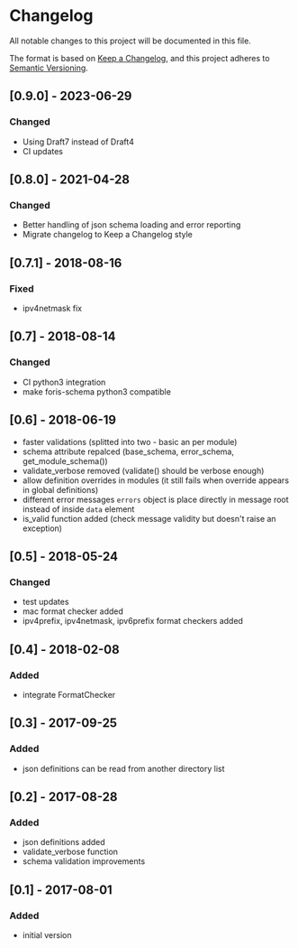 # Changelog
All notable changes to this project will be documented in this file.

The format is based on [Keep a Changelog](https://keepachangelog.com/en/1.0.0/),
and this project adheres to [Semantic Versioning](https://semver.org/spec/v2.0.0.html).

## [0.9.0] - 2023-06-29
### Changed
- Using Draft7 instead of Draft4
- CI updates

## [0.8.0] - 2021-04-28
### Changed
- Better handling of json schema loading and error reporting
- Migrate changelog to Keep a Changelog style

## [0.7.1] - 2018-08-16
### Fixed
- ipv4netmask fix

## [0.7] - 2018-08-14
### Changed
- CI python3 integration
- make foris-schema python3 compatible

## [0.6] - 2018-06-19

- faster validations (splitted into two - basic an per module)
- schema attribute repalced (base_schema, error_schema, get_module_schema())
- validate_verbose removed (validate() should be verbose enough)
- allow definition overrides in modules (it still fails when override appears in global definitions)
- different error messages `errors` object is place directly in message root instead of inside `data` element
- is_valid function added (check message validity but doesn't raise an exception)

## [0.5] - 2018-05-24
### Changed
- test updates
- mac format checker added
- ipv4prefix, ipv4netmask, ipv6prefix format checkers added

## [0.4] - 2018-02-08
### Added
- integrate FormatChecker

## [0.3] - 2017-09-25
### Added
- json definitions can be read from another directory list

## [0.2] - 2017-08-28
### Added
- json definitions added
- validate_verbose function
- schema validation improvements


## [0.1] - 2017-08-01
### Added
- initial version
